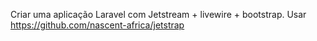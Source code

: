 Criar uma aplicação Laravel com Jetstream + livewire + bootstrap. Usar https://github.com/nascent-africa/jetstrap
